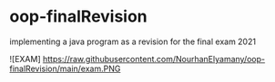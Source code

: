 # oop-finalRevision
implementing a java program as a revision for the final exam 2021


![EXAM] https://raw.githubusercontent.com/NourhanElyamany/oop-finalRevision/main/exam.PNG
